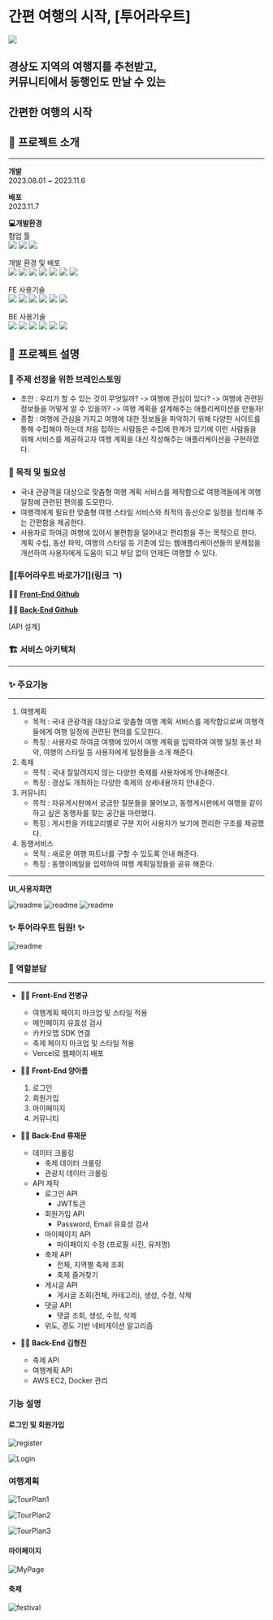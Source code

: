 # 간편 여행의 시작, [투어라우트]
<img src="./src/assets/readme/Readme.png">

## 경상도 지역의 여행지를 추천받고, <br/>커뮤니티에서 동행인도 만날 수 있는
## <h2 color=#3AD0FF>간편한 여행의 시작</h2>

## 📢 프로젝트 소개
<hr/>

**개발**  
2023.08.01 ~ 2023.11.6

**배포** <br/>
2023.11.7

**💻개발환경** <br>
협업 툴 <br/>
<img src="https://img.shields.io/badge/Figma-F24E1E?style=for-the-badge&logo=figma&logoColor=white">
<img src="https://img.shields.io/badge/Notion-000000?style=for-the-badge&logo=notion&logoColor=white">
<img src="https://img.shields.io/badge/Discord-7289DA?style=for-the-badge&logo=discord&logoColor=white">

개발 환경 및 배포 <br/>
<img src="https://img.shields.io/badge/mac%20os-000000?style=for-the-badge&logo=apple&logoColor=white">
<img src="https://img.shields.io/badge/Visual%20Studio%20Code-0078d7.svg?style=for-the-badge&logo=visual-studio-code&logoColor=white">
<img src="https://img.shields.io/badge/GitHub-100000?style=for-the-badge&logo=github&logoColor=white">
<img src="https://img.shields.io/badge/Git-F05032?style=for-the-badge&logo=Git&logoColor=white">
<img src="https://img.shields.io/badge/ESLint-4B3263?style=for-the-badge&logo=eslint&logoColor=white">
<img src="https://img.shields.io/badge/prettier-1A2C34?style=for-the-badge&logo=prettier&logoColor=F7BA3E">
<img src="https://img.shields.io/badge/Vercel-000000?style=for-the-badge&logo=vercel&logoColor=white">

FE 사용기술 <br/>
<img src="https://img.shields.io/badge/react-61DAFB?style=for-the-badge&logo=React&logoColor=white">
<img src="https://img.shields.io/badge/JavaScript-F7DF1E?style=for-the-badge&logo=JavaScript&logoColor=white">
<img src="https://img.shields.io/badge/styled--components-DB7093?style=for-the-badge&logo=styled-components&logoColor=white">
<img src="https://img.shields.io/badge/React_Router-CA4245?style=for-the-badge&logo=react-router&logoColor=white">
<img src="https://img.shields.io/badge/npm-CB3837?style=for-the-badge&logo=npm&logoColor=white">
<img src="https://img.shields.io/badge/Redux-593D88?style=for-the-badge&logo=redux&logoColor=white">

BE 사용기술 <br/>
<img src="https://img.shields.io/badge/Ubuntu-E95420?style=for-the-badge&logo=ubuntu&logoColor=white">
<img src="https://img.shields.io/badge/FastAPI-009688?style=for-the-badge&logo=FastAPI&logoColor=white">
<img src="https://img.shields.io/badge/Amazon_AWS-232F3E?style=for-the-badge&logo=amazon-aws&logoColor=white">
<img src="https://img.shields.io/badge/MongoDB-4EA94B?style=for-the-badge&logo=mongodb&logoColor=white">
<img src="https://img.shields.io/badge/docker-%230db7ed.svg?style=for-the-badge&logo=docker&logoColor=white">
<img src="https://img.shields.io/badge/Python-3776AB?style=for-the-badge&logo=python&logoColor=white">

## 📖 프로젝트 설명

### 🤔 주제 선정을 위한 브레인스토밍
- 초안 : 우리가 할 수 있는 것이 무엇일까? -> 여행에 관심이 있다? -> 여행에 관련된 정보들을 어떻게 알 수 있을까? -> 여행 계획을 설계해주는 애플리케이션을 만들자!
- 종합 : 여행에 관심을 가지고 여행에 대한 정보들을 파악하기 위해 다양한 사이트를 통해 수집해야 하는데 처음 접하는 사람들은 수집에 한계가 있기에 이런 사람들을 위해 서비스를 제공하고자 여행 계획을 대신 작성해주는 애플리케이션을 구현하였다.
### 🤔 목적 및 필요성
- 국내 관광객을 대상으로 맞춤형 여행 계획 서비스를 제작함으로 여행객들에게 여행 일정에 관련된 편의를 도모한다.
- 여행객에게 필요한 맞춤형 여행 스타일 서비스와 최적의 동선으로 일정을 정리해 주는 간편함을 제공한다.
- 사용자로 하여금 여행에 있어서 불편함을 덜어내고 편리함을 주는 목적으로 한다. 계획 수립, 동선 파악, 여행의 스타일 등 기존에 있는 웹애플리케이션들의 문제점을 개선하여 사용자에게 도움이 되고 부담 없이 언제든 여행할 수 있다.

### 🧳[투어라우트 바로가기](링크 ㄱ)

👨‍💻 **[Front-End Github](https://github.com/TourRoute/FE_TourRoute)**

🧑‍🔧 **[Back-End Github](https://github.com/TourRoute/BE_TourRoute)**

[API 설계]

### 🏗️ 서비스 아키텍처

---


### ✨ 주요기능

---

1. 여행계획
    - 목적 : 국내 관광객을 대상으로 맞춤형 여행 계획 서비스를 제작함으로써 여행객들에게 여행 일정에 관련된 편의를 도모한다.
    - 특징 : 사용자로 하여금 여행에 있어서  여행 계획을 입력하여 여행 일정 동선 파악, 여행의 스타일 등 사용자에게 일정들을 소개 해준다.
2. 축제
    - 목적 : 국내 잘알려지지 않는 다양한 축제를 사용자에게 안내해준다.
    - 특징 : 경상도 개최하는 다양한 축제의 상세내용까지 안내준다.
3. 커뮤니티
    - 목적 : 자유게시판에서 궁금한 질문들을 물어보고, 동행게시판에서 여행을 같이하고 싶은 동행자를 찾는 공간을 마련했다.
    - 특징 : 게시판을 카테고리별로 구분 지어 사용자가 보기에 편리한 구조를 제공했다.
4. 동행서비스
    - 목적 : 새로운 여행 파트너를 구할 수 있도록 안내 해준다.
    - 특징 :  동행이메일을 입력하여 여행 계획일정들을 공유 해준다.
- ---

**UI_사용자화면** 

<img src="./src/assets/InfoImg/touroute_about_04.jpg" alt="readme" >
<img src="./src/assets/InfoImg/touroute_about_05.png" alt="readme" >
<img src="./src/assets/InfoImg/touroute_about_06.png" alt="readme" >

### ✨ 투어라우트 팀원! ✨
<img src="./src/assets/InfoImg/touroute_about_07.png" alt="readme" >

### 👥 역할분담

---

- 👨‍💻 **Front-End 전병규**
    - 여행계획 페이지 마크업 및 스타일 적용
    - 메인페이지 유효성 검사
    - 카카오맵 SDK 연결
    - 축제 페이지 마크업 및 스타일 적용
    - Vercel로 웹페이지 배포

- 👨‍💻 **Front-End 양아름**
    1. 로그인
    2. 회원가입
    3. 마이페이지
    4. 커뮤니티

- 👨‍💻 **Back-End 류재문**
    - 데이터 크롤링
        - 축제 데이터 크롤링
        - 관광지 데이터 크롤링
    - API 제작
        - 로그인 API
            - JWT토큰
        - 회원가입 API
            - Password, Email 유효성 검사
        - 마이페이지 API
            - 마이페이지 수정 (프로필 사진, 유저명)
        - 축제 API
            - 전체, 지역별 축제 조회
            - 축제 즐겨찾기
        - 게시글 API
            - 게시글 조회(전체, 카테고리), 생성, 수정, 삭제
        - 댓글 API
            - 댓글 조회, 생성, 수정, 삭제
        - 위도, 경도 기반 네비게이션 알고리즘

- 👨‍💻 **Back-End 김형진**
    - 축제 API
    - 여행계획 API
    - AWS EC2, Docker 관리

### 기능 설명
#### 로그인 및 회원가입 


![register](https://github.com/TourRoute/FE_TourRoute/assets/77834532/0aa59c44-6eed-4eca-a368-0b882fcbad0c)

![Login](https://github.com/TourRoute/FE_TourRoute/assets/77834532/bb771f2b-9093-4ba2-9461-9cc54764ad3a)



### 여행계획

![TourPlan1](https://github.com/TourRoute/FE_TourRoute/assets/77834532/31798061-972a-40a4-a24e-3ae469334307)

![TourPlan2](https://github.com/TourRoute/FE_TourRoute/assets/77834532/0ccf7e19-b0fc-4cce-ac23-7c5a6c6588d6)

![TourPlan3](https://github.com/TourRoute/FE_TourRoute/assets/77834532/c3e4611a-439d-4826-9672-d424c0852ec2)


#### 마이페이지 

![MyPage](https://github.com/TourRoute/FE_TourRoute/assets/77834532/c3b9fb74-9880-469a-a278-4922a24c078f)


#### 축제

![festival](https://github.com/TourRoute/FE_TourRoute/assets/77834532/16d974a7-2a7d-438c-94a3-0f14e3268870)


